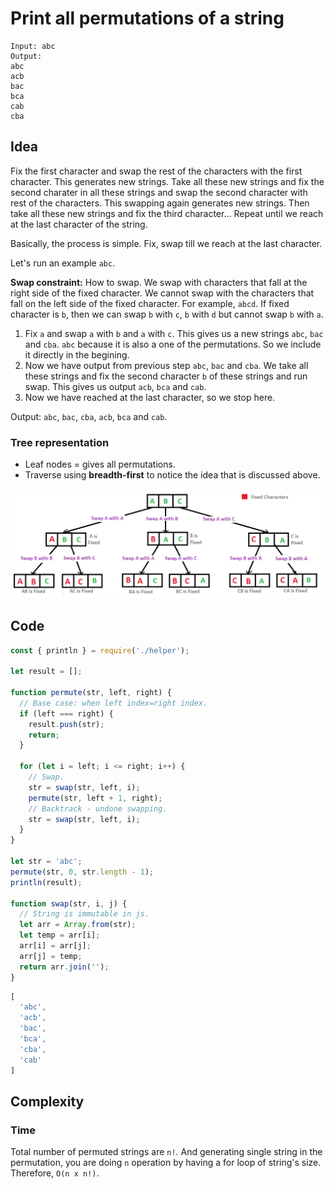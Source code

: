 # Print all permutations of a string

```
Input: abc
Output:
abc
acb
bac
bca
cab
cba
```

## Idea

Fix the first character and swap the rest of the characters with the first character. This generates new strings. Take all these new strings and fix the second charater in all these strings and swap the second character with rest of the characters. This swapping again generates new strings. Then take all these new strings and fix the third character... Repeat until we reach at the last character of the string.

Basically, the process is simple. Fix, swap till we reach at the last character.

Let's run an example `abc`.

**Swap constraint:** How to swap. We swap with characters that fall at the right side of the fixed character. We cannot swap with the characters that fall on the left side of the fixed character. For example, `abcd`. If fixed character is `b`, then we can swap `b` with `c`, `b` with `d` but cannot swap `b` with `a`.

1. Fix `a` and swap `a` with `b` and `a` with `c`. This gives us a new strings `abc`, `bac` and `cba`. `abc` because it is also a one of the permutations. So we include it directly in the begining.
2. Now we have output from previous step `abc`, `bac` and `cba`. We take all these strings and fix the second character `b` of these strings and run swap. This gives us output `acb`, `bca` and `cab`.
3. Now we have reached at the last character, so we stop here.

Output: `abc`, `bac`, `cba`, `acb`, `bca` and `cab`.

### Tree representation

- Leaf nodes = gives all permutations.
- Traverse using **breadth-first** to notice the idea that is discussed above.

![Tree representation](../assets/string-permutations.gif)

## Code

```javascript
const { println } = require('./helper');

let result = [];

function permute(str, left, right) {
  // Base case: when left index=right index.
  if (left === right) {
    result.push(str);
    return;
  }

  for (let i = left; i <= right; i++) {
    // Swap.
    str = swap(str, left, i);
    permute(str, left + 1, right);
    // Backtrack - undone swapping.
    str = swap(str, left, i);
  }
}

let str = 'abc';
permute(str, 0, str.length - 1);
println(result);

function swap(str, i, j) {
  // String is immutable in js.
  let arr = Array.from(str);
  let temp = arr[i];
  arr[i] = arr[j];
  arr[j] = temp;
  return arr.join('');
}
```

```javascript
[
  'abc',
  'acb',
  'bac',
  'bca',
  'cba',
  'cab'
]
```

## Complexity

### Time

Total number of permuted strings are `n!`. And generating single string in the permutation, you are doing `n` operation by having a for loop of string's size. Therefore, `O(n x n!)`.
